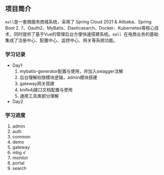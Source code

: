 ## 项目简介

`mall`是一套微服务商城系统，采用了 Spring Cloud 2021 & Alibaba、Spring Boot 2.
7、Oauth2、MyBatis、Elasticsearch、Docker、Kubernetes等核心技术，同时提供了基于Vue的管理后台方便快速搭建系统。`mall
`在电商业务的基础集成了注册中心、配置中心、监控中心、网关等系统功能。

### 学习记录
- Day1
  1. mybatis-generator配置与使用，并加入swagger注解
  2. 后台理解权限模块逻辑，admin模块搭建
  3. gateway网关搭建
  4. knife4j接口文档配置与使用
  5. 通用工具类部分理解
- Day2


### 学习进度
1. admin
2. auth
3. common 
4. demo
5. gateway 
6. mbg  √
7. monitor
8. portal
9. search